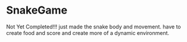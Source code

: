 # SnakeGame

Not Yet Completed!!! just made the snake body and movement. 
have to create food and score and create more of a dynamic environment.
